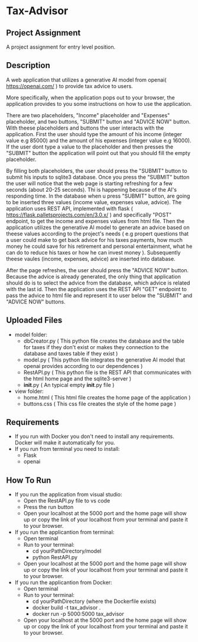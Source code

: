 # Tax-Advisor

## Project Assignment
A project assignment for entry level position.

## Description
A web application that utilizes a generative AI model from openai( https://openai.com/ ) 
to provide tax advice to users. <br>

More specifically, when the application pops out to your browser, the application provides to you
some instructions on how to use the application. <br>

There are two placeholders, "Income" placeholder and "Expenses" placeholder, and two buttons, 
"SUBMIT" button and "ADVICE NOW" button. With theese placeholders and buttons the user interacts 
with the application. First the user should type the amount of his income (integer value e.g 85000) 
and the amount of his epxenses (integer value e.g 16000). If the user dont type a value to the placeholder 
and then presses the "SUBMIT" button the application will point out that you should fill
the empty placeholder. <br>

By filling both placeholders, the user should press the "SUBMIT" button to submit his inputs to sqlite3 database.
Once you press the "SUBMIT" button the user will notice that the web page is starting refreshing for a few seconds 
(about 20-25 seconds). Thi is happening because of the AI's responding time. In the database when u press "SUBMIT"
button, are going to be inserted three values (income value, expenses value, advice). The application uses REST API, implemented with 
flask ( https://flask.palletsprojects.com/en/3.0.x/ ) and specifically "POST" endpoint, to get the income and expenses values 
from html file.  Then the application utilizes the generative AI model to generate an advice based on theese values according to the project's needs
( e.g propert questions that a user could make to get back advice for his taxes payments, how much money he could save for his retirement and personal
entertainment, what he can do to reduce his taxes or how he can invest money ).
Subsequently theese vaules (income, expenses, advice) are inserted into database.  <br>

After the page refreshes, the user should press the "ADVICE NOW" button. Because the advice is already generated,
the only thing that application should do is to select the advice from the database, which advice is related 
with the last id. Then the application uses the REST API "GET" endpoint to pass the advice to html file and represent it
to user below the "SUBMIT" and "ADVICE NOW" buttons.

## Uploaded Files
- model folder:
  - dbCreator.py ( This python file creates the database and the table for taxes if they don't exist or makes they connection to the database and taxes table if they exist )
  - model.py ( This python file integrates the generative AI model that openai provides according to our dependences )
  - RestAPI.py ( This python file is the REST API that communicates with the html home page and the sqlite3-server )
  - __init__.py ( An typical empty __init__.py file )
 - view folder:
   - home.html ( This html file creates the home page of the application )
   - buttons.css ( This css file creates the style of the home page )

## Requirements
- If you run with Docker you don't need to install any requirements. Docker will make it automatically for you.
- If you run from terminal you need to install:
  - Flask
  - openai

## How To Run
- If you run the application from visual studio:
  - Open the RestAPI.py file to vs code 
  - Press the run button
  - Open your localhost at the 5000 port and the home page will show up or copy the link of your localhost from your terminal and paste it to your browser.
- If you run the applicantion from terminal:
  - Open terminal
  - Run to your terminal:
    - cd yourPathDirectory/model
    - python RestAPI.py
  - Open your localhost at the 5000 port and the home page will show up or copy the link of your localhost from your terminal and paste it to your browser.
- If you run the applicantion from Docker:
  - Open terminal
  - Run to your terminal:
    - cd yourPathDirectory (where the Dockerfile exists)
    - docker build -t tax_advisor .
    - docker run -p 5000:5000 tax_advisor
  - Open your localhost at the 5000 port and the home page will show up or copy the link of your localhost from your terminal and paste it to your browser.








